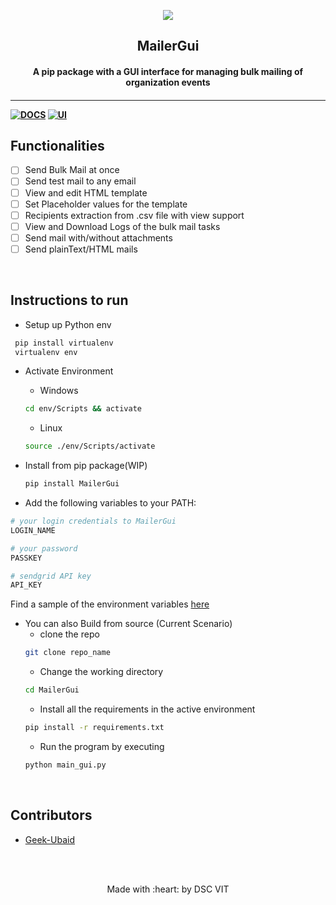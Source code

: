 <p align="center">
	<img src="https://user-images.githubusercontent.com/30529572/72455010-fb38d400-37e7-11ea-9c1e-8cdeb5f5906e.png" />
	<h2 align="center"> MailerGui </h2>
	<h4 align="center"> A pip package with a GUI interface for managing bulk mailing of organization events <h4>
</p>

---
[![DOCS](https://img.shields.io/badge/Documentation-see%20docs-green?style=flat-square&logo=appveyor)](INSERT_LINK_FOR_DOCS_HERE) 
  [![UI ](https://img.shields.io/badge/User%20Interface-Link%20to%20UI-orange?style=flat-square&logo=appveyor)](INSERT_UI_LINK_HERE)


## Functionalities
- [ ]  Send Bulk Mail at once
- [ ]  Send test mail to any email
- [ ]  View and edit HTML template
- [ ]  Set Placeholder values for the template
- [ ]  Recipients extraction from .csv file with view support
- [ ]  View and Download Logs of the bulk mail tasks
- [ ]  Send mail with/without attachments
- [ ]  Send plainText/HTML mails

<br>


## Instructions to run

* Setup up Python env
		
```bash
 pip install virtualenv
 virtualenv env
```  
* Activate Environment
	- Windows
	```bash
	cd env/Scripts && activate
	```
	- Linux
	```bash
	source ./env/Scripts/activate
	```

* Install from pip package(WIP)
  ```bash
  pip install MailerGui
  ```
	
* Add the following variables to your PATH:

```bash
# your login credentials to MailerGui
LOGIN_NAME

# your password
PASSKEY

# sendgrid API key
API_KEY
```

Find a sample of the environment variables [here](./MailerGui/.env.sample)


- You can also Build from source (Current Scenario)
	- clone the repo
	```bash
	git clone repo_name 
	```
	- Change the working directory
	```bash
	cd MailerGui
	```
	- Install all the requirements in the active environment
	```bash
	pip install -r requirements.txt
	```
	- Run the program by executing
	```bash
	python main_gui.py
	```
	
<br>


## Contributors

* [Geek-Ubaid](https://github.com/Geek-ubaid)


<br>
<br>

<p align="center">
	Made with :heart: by DSC VIT
</p>

